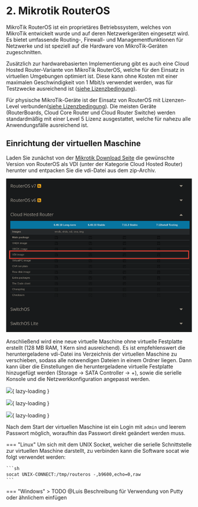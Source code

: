 # 2. Mikrotik RouterOS

MikroTik RouterOS ist ein proprietäres Betriebssystem, welches von MikroTik entwickelt wurde und auf deren 
Netzwerkgeräten eingesetzt wird. Es bietet umfassende Routing-, Firewall- und Managementfunktionen für Netzwerke und ist
speziell auf die Hardware von MikroTik-Geräten zugeschnitten.

Zusätzlich zur hardwarebasierten Implementierung gibt es auch eine Cloud Hosted Router-Variante von MikroTik RouterOS,
welche für den Einsatz in virtuellen Umgebungen optimiert ist. Diese kann ohne Kosten mit einer maximalen Geschwindigkeit 
von 1 Mbit/s verwendet werden, was für Testzwecke ausreichend ist
([siehe Lizenzbedingung](https://wiki.mikrotik.com/wiki/Manual:CHR#CHR_Licensing)).

Für physische MikroTik-Geräte ist der Einsatz von RouterOS mit Lizenzen-Level verbunden([siehe Lizenzbedingung](https://wiki.mikrotik.com/wiki/Manual:License#License_Levels)).
Die meisten Geräte (RouterBoards, Cloud Core Router und Cloud Router Switche) werden standardmäßig mit einer Level 5 
Lizenz ausgestattet, welche für nahezu alle Anwendungsfälle ausreichend ist.

## Einrichtung der virtuellen Maschine
Laden Sie zunächst von der [Mikrotik Download Seite](https://mikrotik.com/download) die gewünschte Version von RouterOS als VDI 
(unter der Kategorie Cloud Hosted Router) herunter und entpacken Sie die vdi-Datei aus dem zip-Archiv. 

![](../assets/img/setup/mikrotik-download-chr.png)

Anschließend wird eine neue virtuelle Maschine ohne virtuelle Festplatte erstellt (128 MB RAM, 1 Kern sind ausreichend).
Es ist empfehlenswert die heruntergeladene vdi-Datei ins Verzeichnis der virtuellen Maschine zu verschieben, sodass alle
notwendigen Dateien in einem Ordner liegen. Dann kann über die Einstellungen die heruntergeladene virtuelle Festplatte
hinzugefügt werden (Storage -> SATA Controller -> +), sowie die serielle Konsole und die Netzwerkkonfiguration angepasst 
werden. 

![](../../assets/img/setup/virtualbox/routeros-add-vdi.png){ lazy-loading }

![](../../assets/img/setup/virtualbox/routeros-internal-network.png){ lazy-loading }

![](../../assets/img/setup/virtualbox/routeros-serial.png){ lazy-loading }


Nach dem Start der virtuellen Maschine ist ein Login mit `admin` und leerem Passwort möglich, woraufhin das Passwort 
direkt geändert werden muss.

=== "Linux"
    Um sich mit dem UNIX Socket, welcher die serielle Schnittstelle zur virtuellen Maschine darstellt, zu verbinden kann
    die Software socat wie folgt verwendet werden:

    ```sh
    socat UNIX-CONNECT:/tmp/routeros -,b9600,echo=0,raw
    ```

=== "Windows"
    > TODO @Luis Beschreibung für Verwendung von Putty oder ähnlichem einfügen
